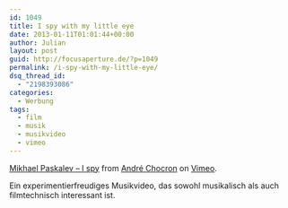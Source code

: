 ```yaml
---
id: 1049
title: I spy with my little eye
date: 2013-01-11T01:01:44+00:00
author: Julian
layout: post
guid: http://focusaperture.de/?p=1049
permalink: /i-spy-with-my-little-eye/
dsq_thread_id:
  - "2198393086"
categories:
  - Werbung
tags:
  - film
  - musik
  - musikvideo
  - vimeo
---
```

[Mikhael Paskalev &#8211; I spy](http://vimeo.com/37940683) from [Andr&eacute; Chocron](http://vimeo.com/andrechocron) on [Vimeo](http://vimeo.com).

Ein experimentierfreudiges Musikvideo, das sowohl musikalisch als auch filmtechnisch interessant ist.